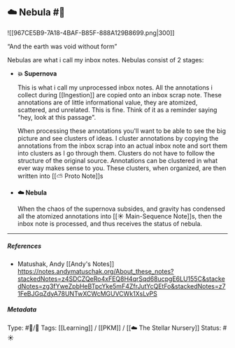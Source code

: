 ## ☁️ Nebula #🧠 

![[967CE5B9-7A18-4BAF-B85F-888A129B8699.png|300]]

“And the earth was void without form”

Nebulas are what i call my inbox notes. Nebulas consist of 2 stages:

- **💥 Supernova**
	
     This is what i call my unprocessed inbox notes. All the annotations i collect during [[Ingestion]] are copied onto an inbox scrap note. These annotations are of little informational value, they are atomized, scattered, and unrelated. This is fine. Think of it as a reminder saying "hey, look at this passage".
	
     When processing these annotations you'll want to be able to see the big picture and see clusters of ideas. I cluster annotations by copying the annotations from the inbox scrap into an actual inbox note and sort them into clusters as I go through them. Clusters do not have to follow the structure of the original source. Annotations can be clustered in what ever way makes sense to you. These clusters, when organized, are then written into [[⛅️ Proto Note]]s

- **☁️ Nebula**
	
	 When the chaos of the supernova subsides, and gravity has condensed all the atomized annotations into [[☀️ Main-Sequence Note]]s, then the inbox note is processed, and thus receives the status of nebula. 

___

##### References

- Matushak, Andy [[Andy's Notes]]
https://notes.andymatuschak.org/About_these_notes?stackedNotes=z4SDCZQeRo4xFEQ8H4qrSqd68ucpgE6LU155C&stackedNotes=zg3fYweZpbHeBTpcYke5mF4ZfrJutYcQEtFo&stackedNotes=z71FeBJGqZdyA78UNTwXCWcMGUVCWk1XsLvPS

##### Metadata
Type: #🔵/🔵 
Tags: [[Learning]] / [[PKM]] / [[☁️ The Stellar Nursery]]
Status: #☀️ 
